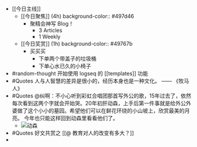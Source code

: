 - [[今日主线]]
	- [[今日聚焦]] (4h)
	  background-color:: #497d46
		- 聚精会神写 Blog！
			- 3 Articles
			- 1 Weekly
	- [[今日奖赏]] (1h)
	  background-color:: #49767b
		- 买买买
			- 下单两个带盖子的垃圾桶
			- 下单心水已久的小椅子
- #random-thought 开始使用 logseq 的 [[templates]] 功能
- #Quotes 人与人智慧的差异是很小的，经历本身也是一种文化。 —— 《牧马人》
- #Quotes @纠啊：不小心听到彩虹合唱团那首写外公的歌，15年过去了，依然每次看到这两个字就会开始哭。20年初肝动森，上手后第一件事就是给外公外婆做了这个小小的墓园。希望他们可以在鲜花环绕的小山坡上，欣赏最美的月亮。
  今年也只能这样回到动森里看看他们了。
	- ![动森](https://image-host-1255524710.cos.ap-beijing.myqcloud.com/img/20220404221657.png)
- #Quotes 好文共赏之 [[@ 教育对人的改变有多大？]]
-